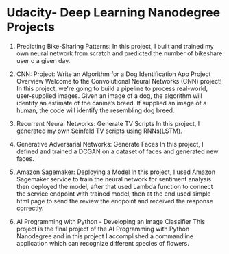 # Udacity- Deep Learning Nanodegree Projects
1. Predicting Bike-Sharing Patterns:
  In this project, I built and trained my own neural network from scratch and predicted the number of bikeshare user o a given day.
  
2. CNN: Project: Write an Algorithm for a Dog Identification App
  Project Overview
  Welcome to the Convolutional Neural Networks (CNN) project! In this project, we're going to build a pipeline to process real-world, user-supplied images. Given an image of a dog, the algorithm will identify an estimate of the canine’s breed. If supplied an image of a human, the code will identify the resembling dog breed.
  
3. Recurrent Neural Networks: Generate TV Scripts
  In this project, I generated my own Seinfeld TV scripts using RNNs(LSTM). 
  
4. Generative Adversarial Networks: Generate Faces
  In this project, I defined and trained a DCGAN on a dataset of faces and generated new faces.
 
5. Amazon Sagemaker: Deploying a Model
  In this project, I used Amazon Sagemaker service to train the neural network for sentiment analysis then deployed the model, after that used Lambda function to connect the service endpoint with trained model, then at the end used simple html page to send the review the endpoint and received the response correctly.
  
6. AI Programming with Python - Developing an Image Classifier
  This project is the final project of the AI Programming with Python Nanodegree and in this project I accomplished a commandline application which can recognize different species of flowers.
